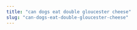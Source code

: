```yaml
---
title: "can dogs eat double gloucester cheese"
slug: "can-dogs-eat-double-gloucester-cheese"
---
```


